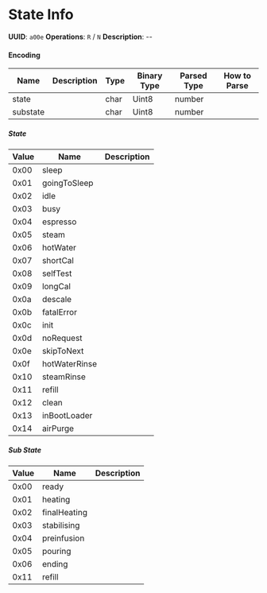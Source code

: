 # State Info

**UUID**: `a00e`
**Operations**: `R` / `N`
**Description**: --

#### Encoding

| Name     | Description | Type | Binary Type | Parsed Type | How to Parse |
| -------- | ----------- | ---- | ----------- | ----------- | ------------ |
| state    |             | char | Uint8       | number      |              |
| substate |             | char | Uint8       | number      |              |

##### State

| Value | Name          | Description |
| ----- | ------------- | ----------- |
| 0x00  | sleep         |             |
| 0x01  | goingToSleep  |             |
| 0x02  | idle          |             |
| 0x03  | busy          |             |
| 0x04  | espresso      |             |
| 0x05  | steam         |             |
| 0x06  | hotWater      |             |
| 0x07  | shortCal      |             |
| 0x08  | selfTest      |             |
| 0x09  | longCal       |             |
| 0x0a  | descale       |             |
| 0x0b  | fatalError    |             |
| 0x0c  | init          |             |
| 0x0d  | noRequest     |             |
| 0x0e  | skipToNext    |             |
| 0x0f  | hotWaterRinse |             |
| 0x10  | steamRinse    |             |
| 0x11  | refill        |             |
| 0x12  | clean         |             |
| 0x13  | inBootLoader  |             |
| 0x14  | airPurge      |             |

##### Sub State

| Value | Name         | Description |
| ----- | ------------ | ----------- |
| 0x00  | ready        |             |
| 0x01  | heating      |             |
| 0x02  | finalHeating |             |
| 0x03  | stabilising  |             |
| 0x04  | preinfusion  |             |
| 0x05  | pouring      |             |
| 0x06  | ending       |             |
| 0x11  | refill       |             |
